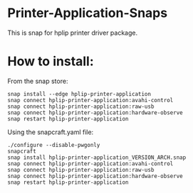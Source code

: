 # Printer-Application-Snaps

This is snap for hplip printer driver package.

# How to install:
From the snap store:
```
snap install --edge hplip-printer-application
snap connect hplip-printer-application:avahi-control
snap connect hplip-printer-application:raw-usb
snap connect hplip-printer-application:hardware-observe
snap restart hplip-printer-application
```
Using the snapcraft.yaml file:
```
./configure --disable-pwgonly
snapcraft
snap install hplip-printer-application_VERSION_ARCH.snap
snap connect hplip-printer-application:avahi-control
snap connect hplip-printer-application:raw-usb
snap connect hplip-printer-application:hardware-observe
snap restart hplip-printer-application
```
